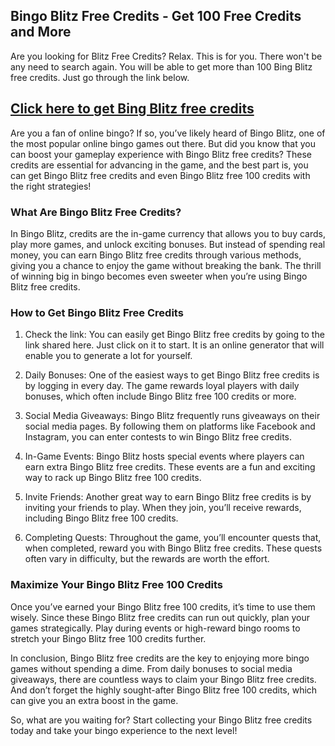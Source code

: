## Bingo Blitz Free Credits - Get 100 Free Credits and More

Are you looking for Blitz Free Credits? Relax. This is for you. There won't be any need to search again. You will be able to get more than 100 Bing Blitz free credits. Just go through the link below.

## [Click here to get Bing Blitz free credits](https://marllabas.com)

Are you a fan of online bingo? If so, you’ve likely heard of Bingo Blitz, one of the most popular online bingo games out there. But did you know that you can boost your gameplay experience with Bingo Blitz free credits? These credits are essential for advancing in the game, and the best part is, you can get Bingo Blitz free credits and even Bingo Blitz free 100 credits with the right strategies!

### What Are Bingo Blitz Free Credits?

In Bingo Blitz, credits are the in-game currency that allows you to buy cards, play more games, and unlock exciting bonuses. But instead of spending real money, you can earn Bingo Blitz free credits through various methods, giving you a chance to enjoy the game without breaking the bank. The thrill of winning big in bingo becomes even sweeter when you’re using Bingo Blitz free credits.

### How to Get Bingo Blitz Free Credits

1. Check the link: You can easily get Bingo Blitz free credits by going to the link shared here. Just click on it to start. It is an online generator that will enable you to generate a lot for yourself.

2. Daily Bonuses: One of the easiest ways to get Bingo Blitz free credits is by logging in every day. The game rewards loyal players with daily bonuses, which often include Bingo Blitz free 100 credits or more.

3. Social Media Giveaways: Bingo Blitz frequently runs giveaways on their social media pages. By following them on platforms like Facebook and Instagram, you can enter contests to win Bingo Blitz free credits.

4. In-Game Events: Bingo Blitz hosts special events where players can earn extra Bingo Blitz free credits. These events are a fun and exciting way to rack up Bingo Blitz free 100 credits.

5. Invite Friends: Another great way to earn Bingo Blitz free credits is by inviting your friends to play. When they join, you’ll receive rewards, including Bingo Blitz free 100 credits.

5. Completing Quests: Throughout the game, you’ll encounter quests that, when completed, reward you with Bingo Blitz free credits. These quests often vary in difficulty, but the rewards are worth the effort.

### Maximize Your Bingo Blitz Free 100 Credits

Once you’ve earned your Bingo Blitz free 100 credits, it’s time to use them wisely. Since these Bingo Blitz free credits can run out quickly, plan your games strategically. Play during events or high-reward bingo rooms to stretch your Bingo Blitz free 100 credits further.

In conclusion, Bingo Blitz free credits are the key to enjoying more bingo games without spending a dime. From daily bonuses to social media giveaways, there are countless ways to claim your Bingo Blitz free credits. And don’t forget the highly sought-after Bingo Blitz free 100 credits, which can give you an extra boost in the game.

So, what are you waiting for? Start collecting your Bingo Blitz free credits today and take your bingo experience to the next level!
